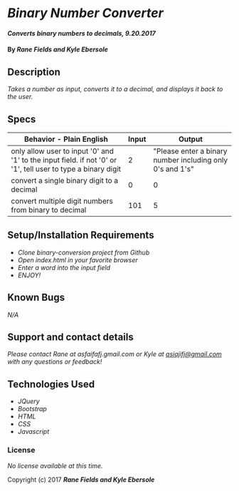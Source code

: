 # _Binary Number Converter_

#### _Converts binary numbers to decimals, 9.20.2017_

#### By _**Rane Fields and Kyle Ebersole**_

## Description

_Takes a number as input, converts it to a decimal, and displays it back to the user._

## Specs

| Behavior - Plain English                                                                                       | Input | Output                                                    |
|----------------------------------------------------------------------------------------------------------------|-------|-----------------------------------------------------------|
| only allow user to input '0' and '1' to the input field.  if not '0' or '1', tell user to type a binary digit  | 2     | "Please enter a binary number including only 0's and 1's" |
| convert a single binary digit to a decimal                                                                     | 0     | 0                                                         |
| convert multiple digit numbers from binary to decimal                                                          | 101   | 5                                                         |

## Setup/Installation Requirements

* _Clone binary-conversion project from Github_
* _Open index.html in your favorite browser_
* _Enter a word into the input field_
* _ENJOY!_

## Known Bugs

_N/A_

## Support and contact details

_Please contact Rane at asfaifafj.gmail.com or Kyle at asiajifj@gmail.com with any questions or feedback!_

## Technologies Used

* _JQuery_
* _Bootstrap_
* _HTML_
* _CSS_
* _Javascript_

### License

*No license available at this time.*

Copyright (c) 2017 **_Rane Fields and Kyle Ebersole_**
